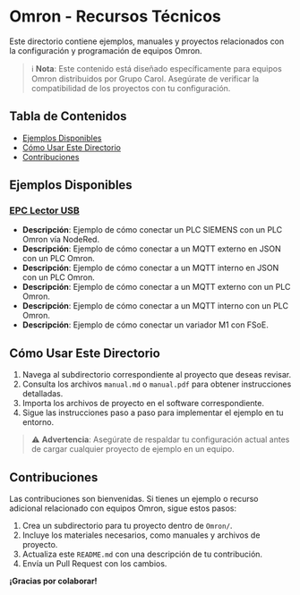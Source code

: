 # Omron - Recursos Técnicos

Este directorio contiene ejemplos, manuales y proyectos relacionados con la configuración y programación de equipos Omron.

> ℹ️ **Nota**: Este contenido está diseñado específicamente para equipos Omron distribuidos por Grupo Carol. Asegúrate de verificar la compatibilidad de los proyectos con tu configuración.

## Tabla de Contenidos
- [Ejemplos Disponibles](#ejemplos-disponibles)
- [Cómo Usar Este Directorio](#cómo-usar-este-directorio)
- [Contribuciones](#contribuciones)

## Ejemplos Disponibles

### [EPC Lector USB](EPCLectorUSB/README.md)
- **Descripción**: Ejemplo de cómo conectar un PLC SIEMENS con un PLC Omron vía NodeRed.
- **Descripción**: Ejemplo de cómo conectar a un MQTT externo en JSON con un PLC Omron.
- **Descripción**: Ejemplo de cómo conectar a un MQTT interno en JSON con un PLC Omron.
- **Descripción**: Ejemplo de cómo conectar a un MQTT externo con un PLC Omron.
- **Descripción**: Ejemplo de cómo conectar a un MQTT interno con un PLC Omron.
- **Descripción**: Ejemplo de cómo conectar un variador M1 con FSoE.

## Cómo Usar Este Directorio
1. Navega al subdirectorio correspondiente al proyecto que deseas revisar.
2. Consulta los archivos `manual.md` o `manual.pdf` para obtener instrucciones detalladas.
3. Importa los archivos de proyecto en el software correspondiente.
4. Sigue las instrucciones paso a paso para implementar el ejemplo en tu entorno.

> ⚠️ **Advertencia**: Asegúrate de respaldar tu configuración actual antes de cargar cualquier proyecto de ejemplo en un equipo.

## Contribuciones
Las contribuciones son bienvenidas. Si tienes un ejemplo o recurso adicional relacionado con equipos Omron, sigue estos pasos:
1. Crea un subdirectorio para tu proyecto dentro de `Omron/`.
2. Incluye los materiales necesarios, como manuales y archivos de proyecto.
3. Actualiza este `README.md` con una descripción de tu contribución.
4. Envía un Pull Request con los cambios.

**¡Gracias por colaborar!**